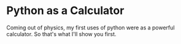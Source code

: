 # Python as a Calculator

Coming out of physics, my first uses of python were as a powerful calculator.
So that's what I'll show you first.
